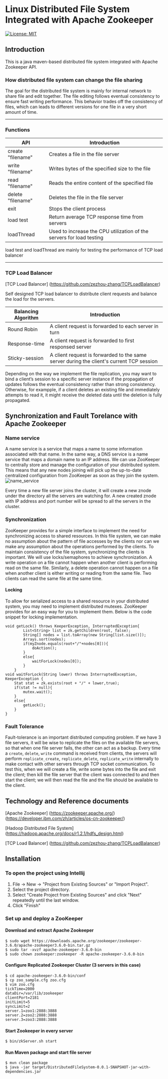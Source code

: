 # Linux Distributed File System Integrated with Apache Zookeeper
[![License: MIT](https://img.shields.io/badge/License-MIT-yellow.svg)](https://opensource.org/licenses/MIT)
## Introduction
This is a java maven-based distributed file system integrated with Apache Zookeeper API.
### How distributed file system can change the file sharing
The goal for the distributed file system is mainly for internal network to share file and edit together.
The file editing follows eventual consistency to ensure fast writing performance. This behavior trades off the consistency of files, which can leads to different versions for one file in a very short amount of time.

-------------------------------------------------------------------------------

### Functions
| API             |     Introduction                                                                          |
| -------------------|---------------------------------------------------------------------------------- |
| create "filename"  |     Creates a file in the file server                                                 |
| write "filename"   |     Writes bytes of the specified size to the file                                     |
| read "filename"    |     Reads the entire content of the specified file                                      |
| delete "filename"  |     Deletes the file in the file server                                               |
| exit               |     Stops the client process                                                           |
| load test          |     Return average TCP response time from servers                                      |
| loadThread         |     Used to increase the CPU utilization of the servers for load testing            |

load test and loadThread are mainly for testing the performance of TCP load balancer

-------------------------------------------------------------------------------

### TCP Load Balancer
[TCP Load Balancer] (https://github.com/zezhou-zhang/TCPLoadBalancer)

Self designed TCP load balancer to distribute client requests and balance the load for the servers.

| Balancing Algorithm|     Introduction                                                                          |
| -------------------|---------------------------------------------------------------------------------- |
| Round Robin        |     A client request is forwarded to each server in turn                              |
| Response-time      |     A client request is forwarded to first responsed server                             |
| Sticky-session     |     A client request is forwarded to the same server during the client's current TCP session      |

Depending on the way we implement the file replication, you may want to bind a client’s session to a specific server instance if the propagation of updates follows the eventual consistency rather than strong consistency. Otherwise, for exampple, if a client deletes an existing file and immediately attempts to read it, it might receive the deleted data until the deletion is fully propagated.

## Synchronization and Fault Torelance with Apache Zookeeper

### Name service
A name service is a service that maps a name to some information associated with that name. In the same way, a DNS service is a name service that maps a domain name to an IP address. We can use ZooKeeper to centrally store and manage the configuration of your distributed system. This means that any new nodes joining will pick up the up-to-date centralized configuration from ZooKeeper as soon as they join the system.
![name_service](https://developer.ibm.com/developer/default/articles/os-cn-zookeeper/images/image003.gif)

Every time a new file server joins the cluster, it will create a new znode under the directory all the servers are watching for. A new created znode with IP address and port number will be spread to all the servers in the cluster.

### Synchronization
ZooKeeper provides for a simple interface to implement the need for synchronizing access to shared resources. In this file system, we can make no assumption about the pattern of file accesses by the clients nor can we make any assumption about the operations performed by the clients. To maintain consistency of the file system, synchronizing the clients is important. We will use locks/semaphores to achieve synchronization. A write operation on a file cannot happen when another client is performing read on the same file. Similarly, a delete operation cannot happen on a file when another client is either writing or reading from the same file. Two clients can read the same file at the same time.
#### Locking
To allow for serialized access to a shared resource in your distributed system, you may need to implement distributed mutexes. ZooKeeper provides for an easy way for you to implement them. Below is the code snippet for locking implementation.
```
void getLock() throws KeeperException, InterruptedException{
        List<String> list = zk.getChildren(root, false);
        String[] nodes = list.toArray(new String[list.size()]);
        Arrays.sort(nodes);
        if(myZnode.equals(root+"/"+nodes[0])){
            doAction();
        }
        else{
            waitForLock(nodes[0]);
        }
    }
void waitForLock(String lower) throws InterruptedException, KeeperException {
    Stat stat = zk.exists(root + "/" + lower,true);
    if(stat != null){
        mutex.wait();
    }
    else{
        getLock();
    }
}
```


### Fault Tolerance
Fault-tolerance is an important distributed computing problem. If we have 3 file servers, it will be wise to replicate the files on the available file servers, so that when one file server fails, the other can act as a backup. Every time a ```create```, ```delete```, ```write``` command is received from clients, the servers will perform ```replicate_create```, ```replicate_delete```, ```replicate_write``` internally to make contact with other servers through TCP socket communication.
To test this, when we will create a file, write some bytes into the file and exit the client; then kill the
file server that the client was connected to and then start the client; we will then read the file and
the file should be available to the client.




## Technology and Reference documents
[Apache Zookeeper] 
(https://zookeeper.apache.org/) (https://developer.ibm.com/zh/articles/os-cn-zookeeper/)
 
[Hadoop Distributed File System] 
(https://hadoop.apache.org/docs/r1.2.1/hdfs_design.html)

[TCP Load Balancer] 
(https://github.com/zezhou-zhang/TCPLoadBalancer)

## Installation
### To open the project using Intellij
1. File -> New -> "Project from Existing Sources" or "Import Project".
2. Select the project directory.
3. Select "Create Project from Existing Sources" and click "Next" repeatedly until the last window.
4. Click "Finish"

### Set up and deploy a ZooKeeper
#### Download and extract Apache Zookeeper
```
$ sudo wget https://downloads.apache.org/zookeeper/zookeeper-3.6.0/apache-zookeeper3.6.0-bin.tar.gz
$ sudo tar -xvzf apache-zookeeper-3.6.0-bin
$ sudo chown zookeeper:zookeeper -R apache-zookeeper-3.6.0-bin
```
#### Configure Replicated Zookeeper Cluster (3 servers in this case)
```
$ cd apache-zookeeper-3.6.0-bin/conf
$ cp zoo_sample.cfg zoo.cfg
$ vim zoo.cfg
tickTime=2000
dataDir=/var/lib/zookeeper
clientPort=2181
initLimit=5
syncLimit=2
server.1=zoo1:2888:3888
server.2=zoo2:2888:3888
server.3=zoo3:2888:3888
```
#### Start Zookeeper in every server
```
$ bin/zkServer.sh start
```
#### Run Maven package and start file server
```
$ mvn clean package
$ java -jar target/DistributedFileSystem-0.0.1-SNAPSHOT-jar-with-dependencies.jar
```

